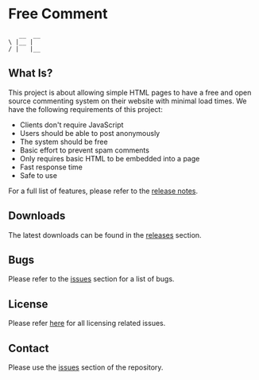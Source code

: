 # Free Comment

       __  __
    \ |__ |  
    / |   |__

## What Is?

This project is about allowing simple HTML pages to have a free and open source
commenting system on their website with minimal load times. We have the
following requirements of this project:

  * Clients don't require JavaScript
  * Users should be able to post anonymously
  * The system should be free
  * Basic effort to prevent spam comments
  * Only requires basic HTML to be embedded into a page
  * Fast response time
  * Safe to use

For a full list of features, please refer to the
[release notes](release-notes.md).

## Downloads

The latest downloads can be found in the
[releases](https://github.com/danielbarry/free-comment/releases) section.

## Bugs

Please refer to the
[issues](https://github.com/danielbarry/free-comment/issues) section for a list
of bugs.

## License

Please refer [here](license.md) for all licensing related issues.

## Contact

Please use the [issues](https://github.com/danielbarry/free-comment/issues)
section of the repository.
